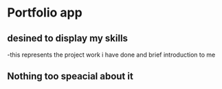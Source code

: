 # Portfolio app

## desined to display my skills

-this represents the project work i have done and brief introduction to me

## Nothing too speacial about it
